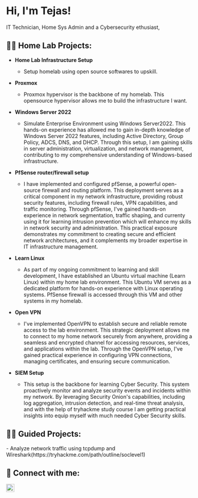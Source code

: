 <h1>Hi, I'm Tejas! <br/></h1></h2> IT Technician</a>, Home Sys Admin and a Cybersecurity ethusiast</a>, </a></h2>

<h2>👨‍💻 Home Lab Projects:</h2>

- <b>Home Lab Infrastructure Setup</b>
  - Setup homelab using open source softwares to upskill.
    
- <b>Proxmox</b>
  -  Proxmox hypervisor is the backbone of my homelab. This opensource hypervisor allows me to build the infrastructure I want. 
    
- <b>Windows Server 2022 </b>
  - Simulate Enterprise Environment using Windows Server2022. This hands-on experience has allowed me to gain in-depth knowledge of Windows Server 2022 features, including Active Directory, Group Policy, ADCS, DNS, and DHCP. Through this setup, I am gaining skills in server administration, virtualization, and network management, contributing to my comprehensive understanding of Windows-based infrastructure. 

- <b>PfSense router/firewall setup</b>
  -  I have implemented and configured pfSense, a powerful open-source firewall and routing platform. This deployment serves as a critical component in my network infrastructure, providing robust security features, including firewall rules, VPN capabilities, and traffic monitoring. Through pfSense, I've gained hands-on experience in network segmentation, traffic shaping, and currenty using it for learning intrusion prevention which will enhance my skills in network security and administration. This practical exposure demonstrates my commitment to creating secure and efficient network architectures, and it complements my broader expertise in IT infrastructure management.

- <b>Learn Linux</b>
  - As part of my ongoing commitment to learning and skill development, I have established an Ubuntu virtual machine (Learn Linux) within my home lab environment. This Ubuntu VM serves as a dedicated platform for hands-on experience with Linux operating systems. PfSense firewall is accessed through this VM and other systems in my homelab.
  
- <b>Open VPN</b>
  -  I've implemented OpenVPN to establish secure and reliable remote access to the lab environment. This strategic deployment allows me to connect to my home network securely from anywhere, providing a seamless and encrypted channel for accessing resources, services, and applications within the lab. Through the OpenVPN setup, I've gained practical experience in configuring VPN connections, managing certificates, and ensuring secure communication. 
    
- <b>SIEM Setup</b>
  - This setup is the backbone for learning Cyber Security. This system proactively monitor and analyze security events and incidents within my network. By leveraging Security Onion's capabilities, including log aggregation, intrusion detection, and real-time threat analysis, and with the help of tryhackme study course I am getting practical insights into equip myself with much needed Cyber Security skills.
  

<h2>👨‍💻 Guided Projects:</h2>
  - Analyze network traffic using tcpdump and Wireshark(https://tryhackme.com/path/outline/soclevel1)
  
<h2> 🤳 Connect with me:</h2>

[<img align="left" alt="JoshMadakor | LinkedIn" width="22px" src="https://cdn.jsdelivr.net/npm/simple-icons@v3/icons/linkedin.svg" />][linkedin]

[linkedin]: https://www.linkedin.com/in/it-technician-tejas-patil




